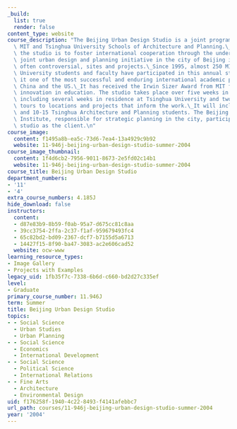 ```yaml
---
_build:
  list: true
  render: false
content_type: website
course_description: "The Beijing Urban Design Studio is a joint program between the\
  \ MIT and Tsinghua University Schools of Architecture and Planning.\_The goal of\
  \ the studio is to foster international cooperation through the undertaking of a\
  \ joint urban design and planning initiative in the city of Beijing involving important,\
  \ often controversial, sites and projects.\_Since 1995, almost 250 MIT and Tsinghua\
  \ University students and faculty have participated in this annual studio, making\
  \ it one of the most successful and enduring international academic programs between\
  \ China and the US.\_It has received the Irwin Sizer Award from MIT for outstanding\
  \ innovation in education. The studio takes place over five weeks in June and July\
  \ including several weeks in residence at Tsinghua University and two brief study\
  \ tours to locations and projects that inform the work.\_It will include 18-20 MIT\
  \ and 10-15 Tsinghua Architecture and Planning students. The Beijing City Planning\
  \ Institute, responsible for strategic planning in the city, participates in the\
  \ studio as the client.\n"
course_image:
  content: f1495a8b-ea5c-73d6-7ea4-13a4929c9b92
  website: 11-946j-beijing-urban-design-studio-summer-2004
course_image_thumbnail:
  content: 1f4d6cb2-7956-9011-8673-2e5fd02c14b1
  website: 11-946j-beijing-urban-design-studio-summer-2004
course_title: Beijing Urban Design Studio
department_numbers:
- '11'
- '4'
extra_course_numbers: 4.185J
hide_download: false
instructors:
  content:
  - d87e83b9-8b59-f0ab-95a7-d675cc81c8aa
  - 39cc3754-2ffa-2c37-f1af-959679493fc4
  - 65c82bd2-bd09-2367-dcf7-b7155d5a6713
  - 14427f15-8f90-ba47-3083-ac2e606cad52
  website: ocw-www
learning_resource_types:
- Image Gallery
- Projects with Examples
legacy_uid: 1fb35f7c-7338-6b6d-c660-bd2d27c335ef
level:
- Graduate
primary_course_number: 11.946J
term: Summer
title: Beijing Urban Design Studio
topics:
- - Social Science
  - Urban Studies
  - Urban Planning
- - Social Science
  - Economics
  - International Development
- - Social Science
  - Political Science
  - International Relations
- - Fine Arts
  - Architecture
  - Environmental Design
uid: f176258f-1940-4c22-8493-f4141afebbc7
url_path: courses/11-946j-beijing-urban-design-studio-summer-2004
year: '2004'
---
```

